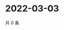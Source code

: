 # 2022-03-03

共 0 条

<!-- BEGIN WEIBO -->
<!-- 最后更新时间 Thu Mar 03 2022 07:09:36 GMT+0800 (China Standard Time) -->

<!-- END WEIBO -->
